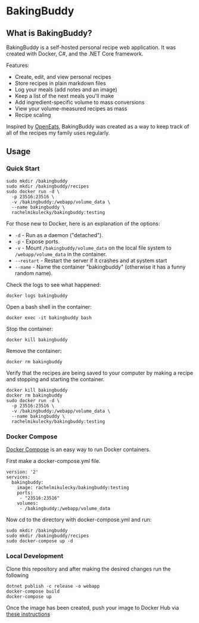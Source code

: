 # BakingBuddy

## What is BakingBuddy?

BakingBuddy is a self-hosted personal recipe web application. It was created with Docker, C#, and the .NET Core framework. 

Features:

* Create, edit, and view personal recipes
* Store recipes in plain markdown files
* Log your meals (add notes and an image)
* Keep a list of the next meals you'll make
* Add ingredient-specific volume to mass conversions
* View your volume-measured recipes as mass
* Recipe scaling

Inspired by [OpenEats](https://github.com/open-eats/OpenEats), BakingBuddy was created as a way to keep track of all of the recipes my family uses regularly.

## Usage

### Quick Start

```shell
sudo mkdir /bakingbuddy
sudo mkdir /bakingbuddy/recipes
sudo docker run -d \
  -p 23516:23516 \
  -v /bakingbuddy:/webapp/volume_data \
  --name bakingbuddy \
  rachelmikulecky/bakingbuddy:testing
```

For those new to Docker, here is an explanation of the options:

* `-d` - Run as a daemon ("detached").
* `-p` - Expose ports.
* `-v` - Mount `/bakingbuddy/volume_data` on the local file system to `/webapp/volume_data` in the container.
* `--restart` - Restart the server if it crashes and at system start
* `--name` - Name the container "bakingbuddy" (otherwise it has a funny random name).

Check the logs to see what happened:

```shell
docker logs bakingbuddy
```

Open a bash shell in the container:

```shell
docker exec -it bakingbuddy bash
```

Stop the container:

```shell
docker kill bakingbuddy
```

Remove the container:

```shell
docker rm bakingbuddy
```
Verify that the recipes are being saved to your computer by making a recipe and stopping and starting the container. 

```shell
docker kill bakingbuddy
docker rm bakingbuddy
sudo docker run -d \
  -p 23516:23516 \
  -v /bakingbuddy:/webapp/volume_data \
  --name bakingbuddy \
  rachelmikulecky/bakingbuddy:testing
```

### Docker Compose

[Docker Compose](https://docs.docker.com/compose/install/) is an easy way to run Docker containers.

First make a docker-compose.yml file.

```shell
version: '2'
services:
  bakingbuddy:
    image: rachelmikulecky/bakingbuddy:testing
    ports:
     - "23516:23516"
    volumes:
     - /bakingbuddy:/webapp/volume_data
```

Now cd to the directory with docker-compose.yml and run:

```shell
sudo mkdir /bakingbuddy
sudo mkdir /bakingbuddy/recipes
sudo docker-compose up -d
```

### Local Development

Clone this repository and after making the desired changes run the following

```shell
dotnet publish -c release -o webapp
docker-compose build
docker-compose up
```

Once the image has been created, push your image to Docker Hub via [these instructions](https://ropenscilabs.github.io/r-docker-tutorial/04-Dockerhub.html)

